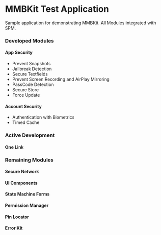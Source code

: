 # MMBKit Test Application
Sample application for demonstrating MMBKit. All Modules integrated with SPM.

### Developed Modules
#### App Security
- Prevent Snapshots
- Jailbreak Detection
- Secure Textfields
- Prevent Screen Recording and AirPlay Mirroring
- PassCode Detection
- Secure Store
- Force Update
#### Account Security
- Authentication with Biometrics
- Timed Cache

### Active Development
#### One Link

### Remaining Modules
#### Secure Network
#### UI Components
#### State Machine Forms
#### Permission Manager
#### Pin Locator
#### Error Kit
